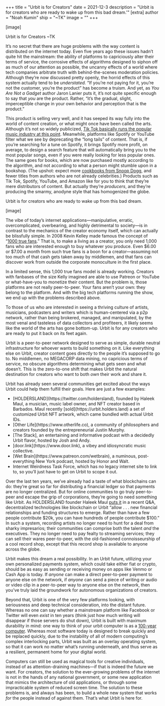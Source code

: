 +++
title = "Urbit is for Creators"
date = 2021-12-3
description = "Urbit is for creators who are ready to wake up from this bad dream.'"
[extra]
author = "Noah Kumin"
ship = "~TK"
image = ""
+++

[image]

Urbit is for Creators
~TK

It’s no secret that there are huge problems with the way content is distributed on the internet today. Even five years ago these issues hadn’t quite hit the mainstream: the ability of platforms to capriciously alter their terms of service, the corrosive effects of algorithms designed to siphon off as much of our attention as possible, the uncanny effects of a world where tech companies arbitrate truth with behind-the-scenes moderation policies. Although they’re now discussed pretty openly, the horrid effects of this system actually tend to be *understated.* “If you’re not paying for it, you’re not the customer, you’re the product” has become a truism. And yet, as *You Are Not a Gadget* author Jaron Lanier puts it, it’s not quite specific enough to say that *you* are the product. Rather, “it’s the gradual, slight, imperceptible change in your own behavior and perception that is the product.”

This product is selling very well, and it has seeped its way fully into the world of content creation, or what might once have been called the arts. Although it’s not so widely publicized, [Tik Tok basically runs the popular music industry at this point](https://www.browndailyherald.com/article/2021/09/for-better-or-worse-tiktok-is-driving-the-music-industry). Meanwhile, platforms like Spotify or YouTube filter what we see by deprecating the “long tails” of content. That is, if you’re searching for a tune on Spotify, it brings Spotify more profit, on average, to design a search feature that will automatically bring you to the most popular songs, even if you were really looking for less popular ones. The same goes for books, which are now purchased mostly according to the algorithm, and not according to what a person might stumble upon in a bookshop. (The upshot: expect more [cookbooks from Snoop Dogg](https://www.nytimes.com/2021/04/18/books/book-sales-publishing-pandemic-coronavirus.html), and fewer titles from authors who are not already celebrities.) Products such as Tik Tok, Spotify, YouTube, and Amazon like for you to think that they’re mere distributors of content. But actually they’re *producers*, and they’re producing the smarmy, anodyne style that has homogenized the globe.

Urbit is for creators who are ready to wake up from this bad dream. 


[image]

The vibe of today’s internet applications—manipulative, erratic, overcomplicated, overbearing, and highly detrimental to society—is in contrast to the mechanics of the creator economy itself, which can actually be blissfully simple. In 2008 Kevin Kelley made famous the concept of “[1000 true fans](https://kk.org/thetechnium/1000-true-fans/).” That is, to make a living as a creator, you only need 1,000 fans who are interested enough to buy whatever you produce. Even $6.00 or $7.00 a month from such true fans is a boon for a creator—assuming not too much of that cash gets taken away by middlemen, and that fans can discover work from outside the corporate monoculture in the first place.

In a limited sense, this 1,000 true fans model is already working. Creators with fanbases of the size Kelly imagined are able to use Patreon or YouTube or what-have-you to monetize their content. But the problem is, those platforms are not really peer-to-peer. Your fans aren’t your own: they belong to the platform. And with the big tech platforms running the show, we end up with the problems described above.

To those of us who are interested in seeing a thriving culture of artists, musicians, podcasters and writers which is human-centered via a p2p network, rather than being brokered, managed, and manipulated, by the most venal and tasteless of data collectors and profiteers, it likely seems like the world of the arts has gone bottom-up. Urbit is for any creators who are ready to put it back on its feet again.

Urbit is a peer-to-peer network designed to serve as simple, durable neutral infrastructure for whoever wants to build something on it. Like everything else on Urbit, creator content goes directly to the people it’s supposed to go to. No middlemen, no MEGACORP data mining, no capricious terms of service, no obscure algorithms determining what gets seen and what doesn’t. This is the zero-to-one shift that makes Urbit the natural destination for creators who want to both *own* their work and share it. 

Urbit has already seen several communities get excited about the ways Urbit could help them fulfill their goals. Here are just a few examples:


<ul>

<li>[HOLDERSLAND](https://twitter.com/holdersland), founded by Haleek Maul, a musician, music label owner, and NFT creator based in Barbados. Maul recently [sold](https://urbit.holders.land) a set of customized Urbit NFT artwork, which came bundled with actual Urbit IDs.</li>

<li>[Other Life](https://www.otherlife.co), a community of philosophers and creators founded by the entrepreneurial Justin Murphy.</li>

<li>[The Stack], an entertaining and informative podcast with a decidedly Urbit flavor, hosted by Josh and Andy.</li>

<li>[door.link](https://www.door.link), a vibey and idiosyncratic music collective.</li>

<li>[Wet Brain](https://www.patreon.com/wetbrain), a numinous, post-everything New York podcast, hosted by Honor and Walt.</li>

<li>Internet Weirdness Task Force, which has no legacy internet site to link to, so you’ll just have to get on Urbit to scope it out.</li>

</ul>

Over the last ten years, we’ve already had a taste of what blockchains can do: they’re great so far for distributing a financial ledger so that payments are no longer centralized. But for online communities to go truly peer-to-peer and escape the grip of corporations, they’re going to need something like Urbit. As HOLDERSLAND founder Haleek Maul [puts it](https://urbit.org/blog/haleek-maul-interview) in a recent Q&A, decentralized technologies like blockchain or Urbit “allow . . . new financial relationships and funding structures to emerge. Rather than have a few people contribute $20k, you can have hundreds of people contribute $100.” In such a system, recording artists no longer need to hunt for a deal from sharky impresarios; their communities can comprise both the talent *and* the executives. They no longer need to pay fealty to streaming services; they can sell their wares peer-to-peer, with the old-fashioned connoisseurship of a cool record shop, except that this record shop is available to anyone across the globe.

Urbit makes this dream a real possibility. In an Urbit future, utilizing your own personalized payments system, which could take either fiat or crypto, should be as easy as sending or receiving money on apps like Venmo or Cash App is today. If *anyone* can make a direct peer-to-peer payment to anyone else on the network, if *anyone* can send a piece of writing or audio or video clip in a peer-to-peer way to anyone else on the network, then you’ve truly laid the groundwork for autonomous organizations of creators.

Beyond that, Urbit is one of the very few platforms looking, with seriousness and deep technical consideration, into the distant future. Whereas no one can say whether a mainstream platform like Facebook or Twitter will even <i>exist</i> in ten years (think just how much writing will disappear if those servers do shut down), Urbit is built with maximum durability in mind: one way to think of your urbit computer is as a [100-year computer](https://urbit.org/blog/the-100-year-computer). Whereas most software today is designed to break quickly and be replaced quickly, due to the instability of all of modern computing’s complex interlocking parts, Urbit was built as an overlay operating system, so that it can work no matter what’s running underneath, and thus serve as a resilient, permanent home for your digital world.

Computers can still be used as magical tools for creative individuals, instead of as attention-draining machines—if that is indeed the future we want. For creators, the solution to the ever-growing problems of the internet is not in the hands of any national government, or some new application that mimics the architecture of old applications, or through some impracticable system of reduced screen time. The solution to these problems is, and always has been, to build a whole new system that works *for* the people instead of against them. That’s what Urbit is here for.
